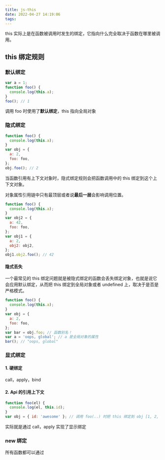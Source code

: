```yaml
---
title: js-this
date: 2022-04-27 14:19:06
tags:
---
```


this 实际上是在函数被调用时发生的绑定，它指向什么完全取决于函数在哪里被调用。

## this 绑定规则

### 默认绑定

```js
var a = 1;
function foo() {
  console.log(this.a);
}
foo(); // 1
```

调用 foo 时使用了**默认绑定**，this 指向全局对象

### 隐式绑定

```js
function foo() {
  console.log(this.a);
}
var obj = {
  a: 2,
  foo: foo,
};
obj.foo(); // 2
```

当函数引用有上下文对象时，隐式绑定规则会把函数调用中的 this 绑定到这个上下文对象。

对象属性引用链中只有最顶层或者说**最后一层**会影响调用位置。

```js
function foo() {
  console.log(this.a);
}
var obj2 = {
  a: 42,
  foo: foo,
};
var obj1 = {
  a: 2,
  obj2: obj2,
};
obj1.obj2.foo(); // 42
```

#### 隐式丢失

一个最常见的 this 绑定问题就是被隐式绑定的函数会丢失绑定对象，也就是说它会应用默认绑定，从而把 this 绑定到全局对象或者 undefined 上，取决于是否是严格模式。

```js
function foo() {
  console.log(this.a);
}
var obj = {
  a: 2,
  foo: foo,
};
var bar = obj.foo; // 函数别名！
var a = 'oops, global'; // a 是全局对象的属性
bar(); // "oops, global"
```

### 显式绑定

#### 1. 硬绑定

call，apply，bind

#### 2. Api 的引用上下文

```js
function foo(el) {
  console.log(el, this.id);
}
var obj = { id: 'awesome' }; // 调用 foo(..) 时把 this 绑定到 obj [1, 2, 3].forEach( foo, obj ); // 1 awesome 2 awesome 3 awesome
```

实际就是通过 call，apply 实现了显示绑定

### new 绑定

所有函数都可以通过

